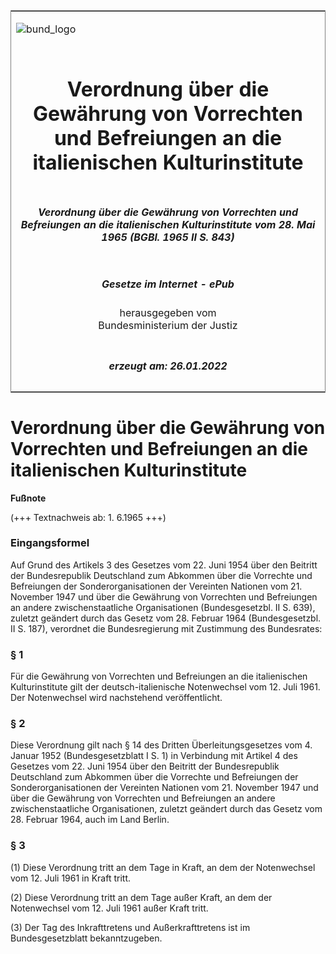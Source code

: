 <span id="DECKBLATT.html"></span>

<table border="0" frame="border" width="100%">

<tr valign="top">

<td align="left">

![bund\_logo](BfJ_2021_Web_de_de.gif)

</td>

<td align="right">

 

</td>

</tr>

<tr align="center" valign="middle">

<td colspan="2">

# Verordnung über die Gewährung von Vorrechten und Befreiungen an die italienischen Kulturinstitute

</td>

</tr>

<tr align="center" valign="middle">

<td colspan="2">

##### Verordnung über die Gewährung von Vorrechten und Befreiungen an die italienischen Kulturinstitute vom 28. Mai 1965 (BGBl. 1965 II S. 843)

</td>

</tr>

<tr align="center" valign="middle">

<td colspan="2">

  
  

##### Gesetze im Internet - ePub  
  
herausgegeben vom  
Bundesministerium der Justiz

</td>

</tr>

<tr align="center" valign="bottom">

<td colspan="2">

  
  

##### erzeugt am: 26.01.2022

</td>

</tr>

</table>

<span id="BJNR208430965.html"></span>

# Verordnung über die Gewährung von Vorrechten und Befreiungen an die italienischen Kulturinstitute

<div>

  
**Fußnote**

<div class="jnhtml">

<div>

<div class="jurAbsatz">

(+++ Textnachweis ab: 1. 6.1965 +++)

</div>

</div>

</div>

</div>

<span id="BJNR208430965BJNE000100314.html"></span>

### Eingangsformel  

<div>

<div class="jnhtml">

<div>

<div class="jurAbsatz">

Auf Grund des Artikels 3 des Gesetzes vom 22. Juni 1954 über den
Beitritt der Bundesrepublik Deutschland zum Abkommen über die Vorrechte
und Befreiungen der Sonderorganisationen der Vereinten Nationen vom 21.
November 1947 und über die Gewährung von Vorrechten und Befreiungen an
andere zwischenstaatliche Organisationen (Bundesgesetzbl. II S. 639),
zuletzt geändert durch das Gesetz vom 28. Februar 1964 (Bundesgesetzbl.
II S. 187), verordnet die Bundesregierung mit Zustimmung des
Bundesrates:

</div>

</div>

</div>

</div>

<span id="BJNR208430965BJNE000200314.html"></span>

### § 1  

<div>

<div class="jnhtml">

<div>

<div class="jurAbsatz">

Für die Gewährung von Vorrechten und Befreiungen an die italienischen
Kulturinstitute gilt der deutsch-italienische Notenwechsel vom 12. Juli
1961. Der Notenwechsel wird nachstehend veröffentlicht.

</div>

</div>

</div>

</div>

<span id="BJNR208430965BJNE000300314.html"></span>

### § 2  

<div>

<div class="jnhtml">

<div>

<div class="jurAbsatz">

Diese Verordnung gilt nach § 14 des Dritten Überleitungsgesetzes vom 4.
Januar 1952 (Bundesgesetzblatt I S. 1) in Verbindung mit Artikel 4 des
Gesetzes vom 22. Juni 1954 über den Beitritt der Bundesrepublik
Deutschland zum Abkommen über die Vorrechte und Befreiungen der
Sonderorganisationen der Vereinten Nationen vom 21. November 1947 und
über die Gewährung von Vorrechten und Befreiungen an andere
zwischenstaatliche Organisationen, zuletzt geändert durch das Gesetz vom
28. Februar 1964, auch im Land Berlin.

</div>

</div>

</div>

</div>

<span id="BJNR208430965BJNE000400314.html"></span>

### § 3  

<div>

<div class="jnhtml">

<div>

<div class="jurAbsatz">

(1) Diese Verordnung tritt an dem Tage in Kraft, an dem der Notenwechsel
vom 12. Juli 1961 in Kraft tritt.

</div>

<div class="jurAbsatz">

(2) Diese Verordnung tritt an dem Tage außer Kraft, an dem der
Notenwechsel vom 12. Juli 1961 außer Kraft tritt.

</div>

<div class="jurAbsatz">

(3) Der Tag des Inkrafttretens und Außerkrafttretens ist im
Bundesgesetzblatt bekanntzugeben.

</div>

</div>

</div>

</div>
